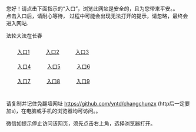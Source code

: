 您好！请点击下面指示的“入口”，浏览此网站是安全的，且为您带来平安。。 <br/>
点击入口后，请耐心等待， 过程中可能会出现无法打开的提示，请忽略，最终会进入网站. </br>

法轮大法在长春<br/>
<div style="padding:10px"><a style="margin:20px" target="_blank" href="https://d3gdz7hiptcygj.cloudfront.net/2Qpsp?beznkdv" id="ccLink1" rel="nofollow">入口1</a> <a target="_blank" style="margin:20px" href="https://d2suylcwn04ura.cloudfront.net/2Qpsp?yvcbz" id="ccLink2" rel="nofollow">入口2</a> <a style="margin:20px" target="_blank" href="https://d2w7coz4gt4gm5.cloudfront.net/2Qpsp?kayfwipf" id="ccLink3" rel="nofollow">入口3</a></div>

<div style="padding:10px" ><a style="margin:20px" target="_blank" href="https://d3gdz7hiptcygj.cloudfront.net/2Qpsp?beznkdv" id="ccLink4" rel="nofollow">入口4</a> <a style="margin:20px" href="https://d2suylcwn04ura.cloudfront.net/2Qpsp?yvcbz" target="_blank" id="ccLink5" rel="nofollow">入口5</a> <a style="margin:20px" href="https://d2w7coz4gt4gm5.cloudfront.net/2Qpsp?kayfwipf" target="_blank" id="ccLink6" rel="nofollow">入口6</a></div>

<div style="padding:10px"><a style="margin:20px" target="_blank" href="https://d3gdz7hiptcygj.cloudfront.net/2Qpsp?beznkdv" id="ccLink7" rel="nofollow">入口7</a> <a style="margin:20px" href="https://d2suylcwn04ura.cloudfront.net/2Qpsp?yvcbz" target="_blank" id="ccLink8" rel="nofollow">入口8</a> <a style="margin:20px" target="_blank" href="https://d2w7coz4gt4gm5.cloudfront.net/2Qpsp?kayfwipf" id="ccLink9" rel="nofollow">入口9</a></div>

<br/>



请复制并记住免翻墙网址 https://github.com/yntd/changchunzx (http后一定要加s)，在电脑或手机的浏览器均可访问。。<br/>

微信如提示停止访问该网页，须先点击右上角，选择浏览器打开。
